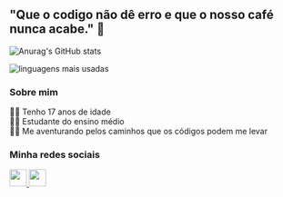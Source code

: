 <h2>"Que o codigo não dê erro e que o nosso café nunca acabe." 🙏</h2>
  
![Anurag's GitHub stats](https://github-readme-stats.vercel.app/api?username=Wesley-Breno&show_icons=true&theme=midnight-purple)
  
![linguagens mais usadas](https://github-readme-stats.vercel.app/api/top-langs/?username=Wesley-Breno&layout=compact&theme=midnight-purple)

<h3> Sobre mim </h3>

<p>
  👩‍💻 Tenho 17 anos de idade<br>
  👩‍💻 Estudante do ensino médio<br>
  👩‍💻 Me aventurando pelos caminhos que os códigos podem me levar<br>
</p>

<h3>
  Minha redes sociais
</h3>
  
<a href='https://www.linkedin.com/in/wesley-breno-ba2b33208/' target='_blank' rel='external'>
  <img src='https://cdn-icons-png.flaticon.com/512/174/174857.png' height='30px'<img/>
</a>
<a href='https://www.instagram.com/_wesleybreno_/' target='_blank' rel='external'>
  <img src='https://upload.wikimedia.org/wikipedia/commons/thumb/a/a5/Instagram_icon.png/1024px-Instagram_icon.png' height='30px'>
</a>
